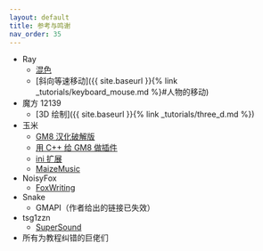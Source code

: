 ```yaml
---
layout: default
title: 参考与鸣谢
nav_order: 35
---
```


* Ray
  * [混色](https://www.heabot.cn/thread-32-1-1.html)
  * [斜向等速移动]({{ site.baseurl }}{% link _tutorials/keyboard_mouse.md %}#人物的移动)
* 魔方 12139
  * [3D 绘制]({{ site.baseurl }}{% link _tutorials/three_d.md %})
* 玉米
  * [GM8 汉化破解版](https://down.magecorn.com/s/gm8)
  * [用 C++ 给 GM8 做插件](https://www.bilibili.com/video/av4062379)
  * [ini 扩展](https://www.magecorn.com/p/248.shtml)
  * [MaizeMusic](https://www.magecorn.com/p/254.shtml)
* NoisyFox
  * [FoxWriting](https://www.noisyfox.io/fox-writing-gamemaker.html)
* Snake
  * GMAPI（作者给出的链接已失效）
* tsg1zzn
  * [SuperSound](http://gmc.yoyogames.com/index.php?showtopic=120034)
* 所有为教程纠错的巨佬们